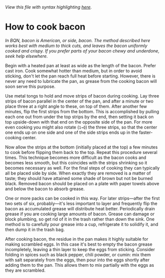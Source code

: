 *View this file with syntax highlighting [here](https://mlochbaum.github.io/BQN/commentary/bacon.html).*

# How to cook bacon

*In BQN, bacon is American, or side, bacon. The method described here works best with medium to thick cuts, and leaves the bacon uniformly cooked and crispy. If you prefer parts of your bacon chewy and underdone, seek help elsewhere.*

Begin with a heated pan at least as wide as the length of the bacon. Prefer cast iron. Cook somewhat hotter than medium, but in order to avoid sticking, don't let the pan reach full heat before starting. However, there is never any need to lubricate the pan, as grease from the cooking bacon will soon serve this purpose.

Use metal tongs to hold and move strips of bacon during cooking. Lay three strips of bacon parallel in the center of the pan, and after a minute or two place three at a right angle to these, on top of them. After another few minutes, flip the first strips from the bottom. This is accomplished by pulling each one out from under the top strips by the end, then setting it back on top upside-down with that end on the opposite side of the pan. For more even cooking you might also rotate (`1⊸⌽`) the three strips, so that the center one ends up on one side and one of the side strips ends up in the faster-cooking center.

Now allow the strips at the bottom (initially placed at the top) a few minutes to cook before flipping them back to the top. Repeat this procedure several times. This technique becomes more difficult as the bacon cooks and becomes less smooth, but this coincides with the strips shrinking so it becomes necessary as well. For the final steps of cooking they can typically all be placed side by side. When exactly they are removed is a matter of taste; they should have attained some shade of brown but not be burned black. Removed bacon should be placed on a plate with paper towels above and below the bacon to absorb grease.

One or more packs can be cooked in this way. For later strips—after the first two sets of six, probably—it's less important to layer and frequently flip the bacon as accumulated grease will distribute heat better. Periodically drain grease if you are cooking large amounts of bacon. Grease can damage or block plumbing, so get rid of it in the trash rather than down the sink. One method is to carefully pour grease into a cup, refrigerate it to solidify it, and then dump it in the trash bag.

After cooking bacon, the residue in the pan makes it highly suitable for making scrambled eggs. In this case it's best to empty the bacon grease incompletely, leaving a thin layer to keep the eggs from sticking. Consider folding in spices such as black pepper, chili powder, or cumin: mix them with salt separately from the eggs, then pour into the eggs shortly after adding them to the pan. This allows them to mix partially with the eggs as they are scrambled.

